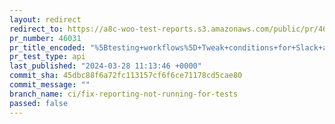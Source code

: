 ```yaml
---
layout: redirect
redirect_to: https://a8c-woo-test-reports.s3.amazonaws.com/public/pr/46031/api/index.html
pr_number: 46031
pr_title_encoded: "%5Btesting+workflows%5D+Tweak+conditions+for+Slack+alerts+and+reports+publishing+jobs"
pr_test_type: api
last_published: "2024-03-28 11:13:46 +0000"
commit_sha: 45dbc88f6a72fc113157cf6f6ce71178cd5cae80
commit_message: ""
branch_name: ci/fix-reporting-not-running-for-tests
passed: false
---
```

